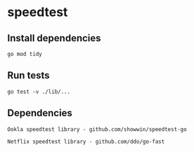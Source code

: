 # speedtest

## Install dependencies
`go mod tidy`

## Run tests
`go test -v ./lib/...`

## Dependencies
`Ookla speedtest library - github.com/showwin/speedtest-go`

`Netflix speedtest library - github.com/ddo/go-fast`
